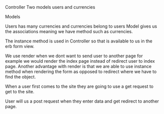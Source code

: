 Controller
Two models users and currencies

Models

Users has many currencies and currencies belong to users
Model gives us the associations meaning we have method such as currencies.

The instance method is used in Controller so that is available to us in the erb form view.

We use render when we dont want to send user to another page for example we would render the index page instead of redirect user to index page. Another advantage with render is that we are able to use instance method when rendering the form as opposed to redirect where we have to find the object.

When a user first comes to the site they are going to use a get request to get to the site.

User will us a post request when they enter data and get redirect to another page.
